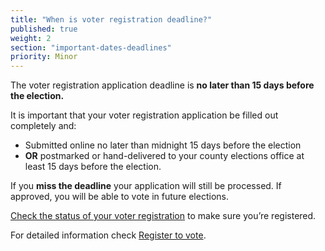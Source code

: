 ```yaml
---
title: "When is voter registration deadline?"
published: true
weight: 2
section: "important-dates-deadlines"
priority: Minor
---
```

The voter registration application deadline is **no later than 15 days before the election.**  

It is important that your voter registration application be filled out completely and:  
- Submitted online no later than midnight 15 days before the election
- **OR** postmarked or hand-delivered to your county elections office at least 15 days before the election.

If you **miss the deadline** your application will still be processed.  If approved, you will be able to vote in future elections.  

[Check the status of your voter registration](http://www.sos.ca.gov/elections/registration-status/) to make sure you’re registered.  

For detailed information check [Register to vote](#section-register-to-vote).
